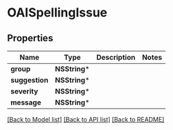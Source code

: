 # OAISpellingIssue

## Properties
Name | Type | Description | Notes
------------ | ------------- | ------------- | -------------
**group** | **NSString*** |  | 
**suggestion** | **NSString*** |  | 
**severity** | **NSString*** |  | 
**message** | **NSString*** |  | 

[[Back to Model list]](../README#documentation-for-models) [[Back to API list]](../README#documentation-for-api-endpoints) [[Back to README]](../README)


